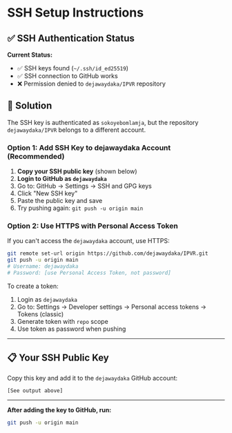 # SSH Setup Instructions

## ✅ SSH Authentication Status

**Current Status:**
- ✅ SSH keys found (`~/.ssh/id_ed25519`)
- ✅ SSH connection to GitHub works
- ❌ Permission denied to `dejawaydaka/IPVR` repository

## 🔧 Solution

The SSH key is authenticated as `sokoyebomlamja`, but the repository `dejawaydaka/IPVR` belongs to a different account.

### **Option 1: Add SSH Key to dejawaydaka Account (Recommended)**

1. **Copy your SSH public key** (shown below)
2. **Login to GitHub as `dejawaydaka`**
3. Go to: GitHub → Settings → SSH and GPG keys
4. Click "New SSH key"
5. Paste the public key and save
6. Try pushing again: `git push -u origin main`

### **Option 2: Use HTTPS with Personal Access Token**

If you can't access the `dejawaydaka` account, use HTTPS:

```bash
git remote set-url origin https://github.com/dejawaydaka/IPVR.git
git push -u origin main
# Username: dejawaydaka
# Password: [use Personal Access Token, not password]
```

To create a token:
1. Login as `dejawaydaka`
2. Go to: Settings → Developer settings → Personal access tokens → Tokens (classic)
3. Generate token with `repo` scope
4. Use token as password when pushing

---

## 📋 Your SSH Public Key

Copy this key and add it to the `dejawaydaka` GitHub account:

```
[See output above]
```

---

**After adding the key to GitHub, run:**
```bash
git push -u origin main
```

